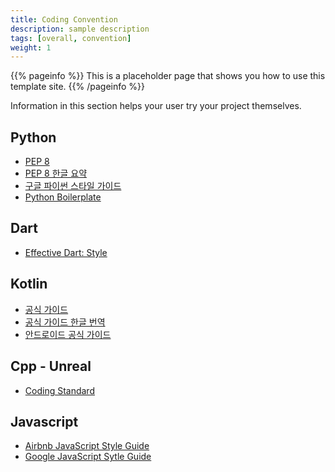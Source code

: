 ```yaml
---
title: Coding Convention
description: sample description
tags: [overall, convention]
weight: 1
---
```


{{% pageinfo %}}
This is a placeholder page that shows you how to use this template site.
{{% /pageinfo %}}

Information in this section helps your user try your project themselves.

## Python

- [PEP 8](https://www.python.org/dev/peps/pep-0008/)
- [PEP 8 한글 요약](https://codechacha.com/ko/pythonic-and-pep8/)
- [구글 파이썬 스타일 가이드](https://google.github.io/styleguide/pyguide.html)
- [Python Boilerplate](https://www.python-boilerplate.com/py3+executable+argparse)

## Dart

- [Effective Dart: Style](https://dart.dev/guides/language/effective-dart/style)

## Kotlin

- [공식 가이드](https://kotlinlang.org/docs/coding-conventions.html)
- [공식 가이드 한글 번역](https://wnsgml972.github.io/kotlin/2020/11/28/kotlin-coding-convention/)
- [안드로이드 공식 가이드](https://developer.android.com/kotlin/style-guide)

## Cpp - Unreal

- [Coding Standard](https://docs.unrealengine.com/4.27/en-US/ProductionPipelines/DevelopmentSetup/CodingStandard/)

## Javascript

- [Airbnb JavaScript Style Guide](https://github.com/airbnb/javascript)
- [Google JavaScript Sytle Guide](https://google.github.io/styleguide/jsguide.html)